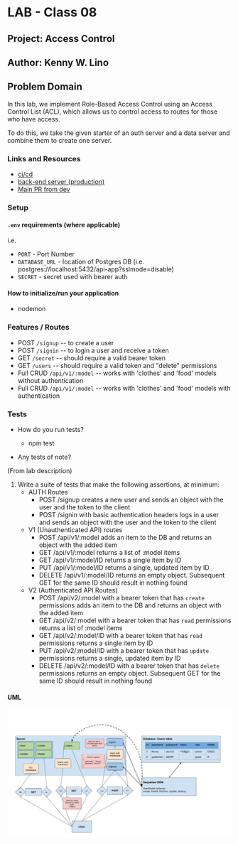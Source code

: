 # LAB - Class 08

## Project: Access Control

## Author: Kenny W. Lino

## Problem Domain

In this lab, we implement Role-Based Access Control using an Access Control List (ACL), which allows us to control access to routes for those who have access.

To do this, we take the given starter of an auth server and a data server and combine them to create one server.

### Links and Resources

- [ci/cd](https://github.com/kennywlino/auth-api/actions/new)
- [back-end server (production)](https://auth-api-z50x.onrender.com)
- [Main PR from dev](https://github.com/kennywlino/auth-api/pull/1)

### Setup

#### `.env` requirements (where applicable)

i.e.

- `PORT` - Port Number
- `DATABASE_URL` - location of Postgres DB (i.e. postgres://localhost:5432/api-app?sslmode=disable)
- `SECRET` - secret used with bearer auth

#### How to initialize/run your application

- nodemon


### Features / Routes

  - POST `/signup` -- to create a user
  - POST `/signin` --  to login a user and receive a token
  - GET `/secret` -- should require a valid bearer token
  - GET `/users` -- should require a valid token and "delete" permissions
  - Full CRUD `/api/v1/:model` -- works with 'clothes' and 'food' models without authentication
  - Full CRUD `/api/v1/:model` -- works with 'clothes' and 'food' models with authentication

### Tests

- How do you run tests?
  - npm test

- Any tests of note?

(From lab description)

1. Write a suite of tests that make the following assertions, at minimum:
   - AUTH Routes
     - POST /signup creates a new user and sends an object with the user and the token to the client
     - POST /signin with basic authentication headers logs in a user and sends an object with the user and the token to the client
   - V1 (Unauthenticated API) routes
     - POST /api/v1/:model adds an item to the DB and returns an object with the added item
     - GET /api/v1/:model returns a list of :model items
     - GET /api/v1/:model/ID returns a single item by ID
     - PUT /api/v1/:model/ID returns a single, updated item by ID
     - DELETE /api/v1/:model/ID returns an empty object. Subsequent GET for the same ID should result in nothing found
   - V2 (Authenticated API Routes)
     - POST /api/v2/:model with a bearer token that has `create` permissions adds an item to the DB and returns an object with the added item
     - GET /api/v2/:model with a bearer token that has `read` permissions returns a list of :model items
     - GET /api/v2/:model/ID with a bearer token that has `read` permissions returns a single item by ID
     - PUT /api/v2/:model/ID with a bearer token that has `update` permissions returns a single, updated item by ID
     - DELETE /api/v2/:model/ID with a bearer token that has `delete` permissions returns an empty object. Subsequent GET for the same ID should result in nothing found

#### UML

![Class-08 UML](./assets/CLASS-08_%20Rule-Based%20Access%20Control.jpeg)
